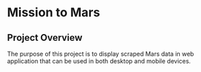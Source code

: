# Mission to Mars

## Project Overview 

The purpose of this project is to display scraped Mars data in web application that can be used in both desktop and mobile devices. 



